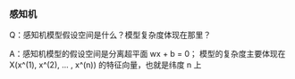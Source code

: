 ### 感知机

Q：感知机模型假设空间是什么？模型复杂度体现在那里？

A：感知机模型的假设空间是分离超平面 wx + b = 0；
   模型的复杂度主要体现在 X(x^(1), x^(2), ... , x^(n)) 的特征向量，也就是纬度 n 上
